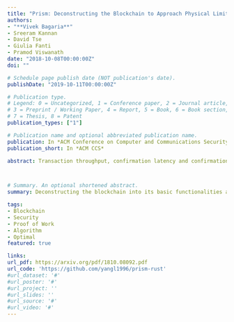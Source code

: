 ```yaml
---
title: "Prism: Deconstructing the Blockchain to Approach Physical Limits"
authors:
- "**Vivek Bagaria**"
- Sreeram Kannan
- David Tse
- Giulia Fanti
- Pramod Viswanath
date: "2018-10-08T00:00:00Z"
doi: ""

# Schedule page publish date (NOT publication's date).
publishDate: "2019-10-11T00:00:00Z"

# Publication type.
# Legend: 0 = Uncategorized, 1 = Conference paper, 2 = Journal article,
# 3 = Preprint / Working Paper, 4 = Report, 5 = Book, 6 = Book section,
# 7 = Thesis, 8 = Patent
publication_types: ["1"]

# Publication name and optional abbreviated publication name.
publication: In *ACM Conference on Computer and Communications Security*
publication_short: In *ACM CCS*

abstract: Transaction throughput, confirmation latency and confirmation reliability are fundamental performance measures of any blockchain system in addition to its security. In a decentralized setting, these measures are limited by two underlying physical network attributes - communication capacity and speed-of-light propagation delay. Existing systems operate far away from these physical limits. In this work we introduce Prism, a new proof-of-work blockchain protocol, which can achieve '1') security against up to '50'% adversarial hashing power, '2') optimal throughput up to the capacity C of the network, '3') confirmation latency for honest transactions proportional to the propagation delay D, with confirmation error probability exponentially small in CD , '4') eventual total ordering of all transactions. Our approach to the design of this protocol is based on deconstructing the blockchain into its basic functionalities and systematically scaling up these functionalities to approach their physical limits.



# Summary. An optional shortened abstract.
summary: Deconstructing the blockchain into its basic functionalities and systematically scaling up these to acheive optimal security, throughput and near optimal latency.

tags:
- Blockchain
- Security
- Proof of Work
- Algorithm
- Optimal
featured: true

links:
url_pdf: https://arxiv.org/pdf/1810.08092.pdf
url_code: 'https://github.com/yangl1996/prism-rust'
#url_dataset: '#'
#url_poster: '#'
#url_project: ''
#url_slides: ''
#url_source: '#'
#url_video: '#'
---
```



